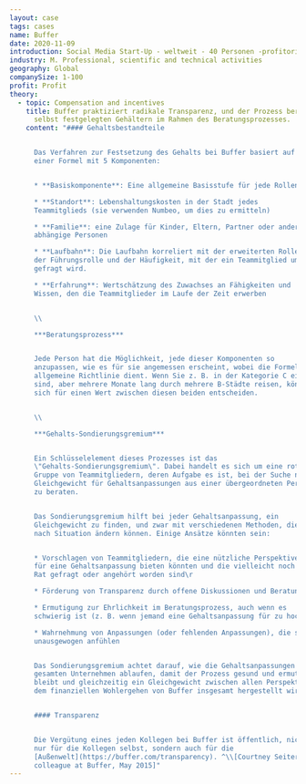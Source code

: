 ```yaml
---
layout: case
tags: cases
name: Buffer
date: 2020-11-09
introduction: Social Media Start-Up - weltweit - 40 Personen -profitorientiert.
industry: M. Professional, scientific and technical activities
geography: Global
companySize: 1-100
profit: Profit
theory:
  - topic: Compensation and incentives
    title: Buffer praktiziert radikale Transparenz, und der Prozess beruht auf
      selbst festgelegten Gehältern im Rahmen des Beratungsprozesses.
    content: "#### Gehaltsbestandteile


      Das Verfahren zur Festsetzung des Gehalts bei Buffer basiert auf
      einer Formel mit 5 Komponenten:


      * **Basiskomponente**: Eine allgemeine Basisstufe für jede Rollenart

      * **Standort**: Lebenshaltungskosten in der Stadt jedes
      Teammitglieds (sie verwenden Numbeo, um dies zu ermitteln)

      * **Familie**: eine Zulage für Kinder, Eltern, Partner oder andere
      abhängige Personen

      * **Laufbahn**: Die Laufbahn korreliert mit der erweiterten Rolle,
      der Führungsrolle und der Häufigkeit, mit der ein Teammitglied um Rat
      gefragt wird.

      * **Erfahrung**: Wertschätzung des Zuwachses an Fähigkeiten und
      Wissen, den die Teammitglieder im Laufe der Zeit erwerben


      \\

      ***Beratungsprozess***


      Jede Person hat die Möglichkeit, jede dieser Komponenten so
      anzupassen, wie es für sie angemessen erscheint, wobei die Formel als
      allgemeine Richtlinie dient. Wenn Sie z. B. in der Kategorie C eingestuft
      sind, aber mehrere Monate lang durch mehrere B-Städte reisen, können Sie
      sich für einen Wert zwischen diesen beiden entscheiden.


      \\

      ***Gehalts-Sondierungsgremium***


      Ein Schlüsselelement dieses Prozesses ist das
      \"Gehalts-Sondierungsgremium\". Dabei handelt es sich um eine rotierende
      Gruppe von Teammitgliedern, deren Aufgabe es ist, bei der Suche nach einem
      Gleichgewicht für Gehaltsanpassungen aus einer übergeordneten Perspektive
      zu beraten.


      Das Sondierungsgremium hilft bei jeder Gehaltsanpassung, ein
      Gleichgewicht zu finden, und zwar mit verschiedenen Methoden, die sich je
      nach Situation ändern können. Einige Ansätze könnten sein:


      * Vorschlagen von Teammitgliedern, die eine nützliche Perspektive
      für eine Gehaltsanpassung bieten könnten und die vielleicht noch nicht um
      Rat gefragt oder angehört worden sind\r

      * Förderung von Transparenz durch offene Diskussionen und Beratung\r

      * Ermutigung zur Ehrlichkeit im Beratungsprozess, auch wenn es
      schwierig ist (z. B. wenn jemand eine Gehaltsanpassung für zu hoch hält)\r

      * Wahrnehmung von Anpassungen (oder fehlenden Anpassungen), die sich
      unausgewogen anfühlen


      Das Sondierungsgremium achtet darauf, wie die Gehaltsanpassungen im
      gesamten Unternehmen ablaufen, damit der Prozess gesund und ermutigend
      bleibt und gleichzeitig ein Gleichgewicht zwischen allen Perspektiven und
      dem finanziellen Wohlergehen von Buffer insgesamt hergestellt wird.


      #### Transparenz


      Die Vergütung eines jeden Kollegen bei Buffer ist öffentlich, nicht
      nur für die Kollegen selbst, sondern auch für die
      [Außenwelt](https://buffer.com/transparency). ^\\[Courtney Seiter,
      colleague at Buffer, May 2015]"
---
```

